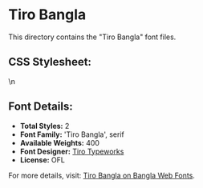 # Tiro Bangla

This directory contains the "Tiro Bangla" font files.

## CSS Stylesheet:

\n

## Font Details:
- **Total Styles:** 2
- **Font Family:** 'Tiro Bangla', serif
- **Available Weights:** 400
- **Font Designer:** [Tiro Typeworks](https://www.tiro.com/)
- **License:** OFL

For more details, visit: [Tiro Bangla on Bangla Web Fonts](https://banglawebfonts.pages.dev/tiro-bangla/#about).